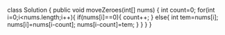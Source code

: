 class Solution {
    public void moveZeroes(int[] nums) {
        int count=0;
        for(int i=0;i<nums.length;i++){
            if(nums[i]==0){
                count++;
            }
            else{
                int tem=nums[i];
                nums[i]=nums[i-count];
                nums[i-count]=tem;
            }
        }
    }
}